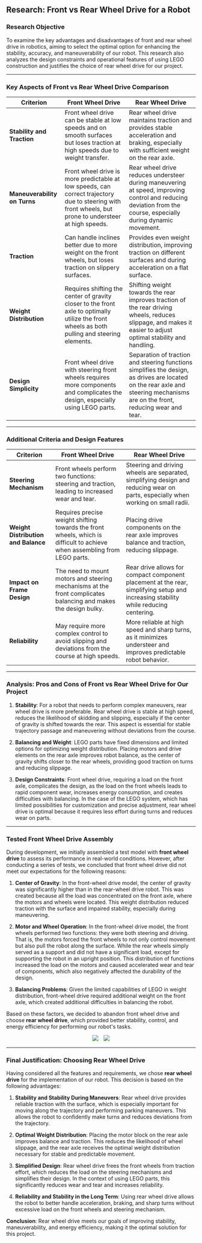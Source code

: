 ## Research: Front vs Rear Wheel Drive for a Robot

### Research Objective
To examine the key advantages and disadvantages of front and rear wheel drive in robotics, aiming to select the optimal option for enhancing the stability, accuracy, and maneuverability of our robot. This research also analyzes the design constraints and operational features of using LEGO construction and justifies the choice of rear wheel drive for our project.

---

### Key Aspects of Front vs Rear Wheel Drive Comparison

| Criterion                          | Front Wheel Drive                                                                                                                                | Rear Wheel Drive                                                                                                                                      |
|-----------------------------------|-----------------------------------------------------------------------------------------------------------------------------------------------|----------------------------------------------------------------------------------------------------------------------------------------------------|
| **Stability and Traction**      | Front wheel drive can be stable at low speeds and on smooth surfaces but loses traction at high speeds due to weight transfer. | Rear wheel drive maintains traction and provides stable acceleration and braking, especially with sufficient weight on the rear axle.          |
| **Maneuverability on Turns**    | Front wheel drive is more predictable at low speeds, can correct trajectory due to steering with front wheels, but prone to understeer at high speeds. | Rear wheel drive reduces understeer during maneuvering at speed, improving control and reducing deviation from the course, especially during dynamic movement. |
| **Traction**                  | Can handle inclines better due to more weight on the front wheels, but loses traction on slippery surfaces.             | Provides even weight distribution, improving traction on different surfaces and during acceleration on a flat surface.         |
| **Weight Distribution**        | Requires shifting the center of gravity closer to the front axle to optimally utilize the front wheels as both pulling and steering elements.             | Shifting weight towards the rear improves traction of the rear driving wheels, reduces slippage, and makes it easier to adjust optimal stability and handling. |
| **Design Simplicity**      | Front wheel drive with steering front wheels requires more components and complicates the design, especially using LEGO parts.            | Separation of traction and steering functions simplifies the design, as drives are located on the rear axle and steering mechanisms are on the front, reducing wear and tear. |

---

### Additional Criteria and Design Features

| Criterion                         | Front Wheel Drive                                                                                             | Rear Wheel Drive                                                                                                         |
|----------------------------------|------------------------------------------------------------------------------------------------------------|-----------------------------------------------------------------------------------------------------------------------|
| **Steering Mechanism**             | Front wheels perform two functions: steering and traction, leading to increased wear and tear.    | Steering and driving wheels are separated, simplifying design and reducing wear on parts, especially when working on small radii. |
| **Weight Distribution and Balance** | Requires precise weight shifting towards the front wheels, which is difficult to achieve when assembling from LEGO parts.            | Placing drive components on the rear axle improves balance and traction, reducing slippage.         |
| **Impact on Frame Design**  | The need to mount motors and steering mechanisms at the front complicates balancing and makes the design bulky.            | Rear drive allows for compact component placement at the rear, simplifying setup and increasing stability while reducing centering. |
| **Reliability**                   | May require more complex control to avoid slipping and deviations from the course at high speeds.    | More reliable at high speed and sharp turns, as it minimizes understeer and improves predictable robot behavior.  |

---

### Analysis: Pros and Cons of Front vs Rear Wheel Drive for Our Project

1. **Stability**: For a robot that needs to perform complex maneuvers, rear wheel drive is more preferable. Rear wheel drive is stable at high speed, reduces the likelihood of skidding and slipping, especially if the center of gravity is shifted towards the rear. This aspect is essential for stable trajectory passage and maneuvering without deviations from the course.

2. **Balancing and Weight**: LEGO parts have fixed dimensions and limited options for optimizing weight distribution. Placing motors and drive elements on the rear axle improves robot balance, as the center of gravity shifts closer to the rear wheels, providing good traction on turns and reducing slippage.

3. **Design Constraints**: Front wheel drive, requiring a load on the front axle, complicates the design, as the load on the front wheels leads to rapid component wear, increases energy consumption, and creates difficulties with balancing. In the case of the LEGO system, which has limited possibilities for customization and precise adjustment, rear wheel drive is optimal because it requires less effort during turns and reduces wear on parts.

---

### Tested Front Wheel Drive Assembly

During development, we initially assembled a test model with **front wheel drive** to assess its performance in real-world conditions. However, after conducting a series of tests, we concluded that front wheel drive did not meet our expectations for the following reasons:

1. **Center of Gravity**: In the front-wheel drive model, the center of gravity was significantly higher than in the rear-wheel drive robot. This was created because all the load was concentrated on the front axle, where the motors and wheels were located. This weight distribution reduced traction with the surface and impaired stability, especially during maneuvering.
2. **Motor and Wheel Operation**: In the front-wheel drive model, the front wheels performed two functions: they were both steering and driving. That is, the motors forced the front wheels to not only control movement but also pull the robot along the surface. While the rear wheels simply served as a support and did not have a significant load, except for supporting the robot in an upright position. This distribution of functions increased the load on the motors and caused accelerated wear and tear of components, which also negatively affected the durability of the design.

3. **Balancing Problems**: Given the limited capabilities of LEGO in weight distribution, front-wheel drive required additional weight on the front axle, which created additional difficulties in balancing the robot.

Based on these factors, we decided to abandon front wheel drive and choose **rear wheel drive**, which provided better stability, control, and energy efficiency for performing our robot's tasks.

<p align="center">
  <img src="../img/front wheel drive.jpg"  style="margin-right: 10px;" />
  <img src="../img/front wheel drive2.jpg"  />

</p>

---

### Final Justification: Choosing Rear Wheel Drive

Having considered all the features and requirements, we chose **rear wheel drive** for the implementation of our robot. This decision is based on the following advantages:

1. **Stability and Stability During Maneuvers**: Rear wheel drive provides reliable traction with the surface, which is especially important for moving along the trajectory and performing parking maneuvers. This allows the robot to confidently make turns and reduces deviations from the trajectory.

2. **Optimal Weight Distribution**: Placing the motor block on the rear axle improves balance and traction. This reduces the likelihood of wheel slippage, and the rear axle receives the optimal weight distribution necessary for stable and predictable movement.

3. **Simplified Design**: Rear wheel drive frees the front wheels from traction effort, which reduces the load on the steering mechanisms and simplifies their design. In the context of using LEGO parts, this significantly reduces wear and tear and increases reliability.

4. **Reliability and Stability in the Long Term**: Using rear wheel drive allows the robot to better handle acceleration, braking, and sharp turns without excessive load on the front wheels and steering mechanism.

**Conclusion**: Rear wheel drive meets our goals of improving stability, maneuverability, and energy efficiency, making it the optimal solution for this project.
